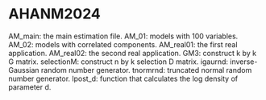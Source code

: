 # AHANM2024

AM_main: the main estimation file.
AM_01: models with 100 variables.
AM_02: models with correlated components.
AM_real01: the first real application.
AM_real02: the second real application.
GM3: construct k by k G matrix.
selectionM: construct n by k selection D matrix.
igaurnd: inverse-Gaussian random number generator.
tnormrnd: truncated normal random number generator.
lpost_d: function that calculates the log density of parameter d. 
